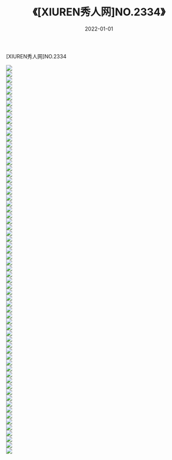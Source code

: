 ﻿---
layout: post
title:  《[XIUREN秀人网]NO.2334》
date:   2022-01-01
img: http://pic.660000.xyz/1:/秀人网/秀人网第03部分/[XIUREN秀人网]NO.2334/000.jpg
categories: [美女, 清纯, 唯美]
---

[XIUREN秀人网]NO.2334

 ![](http://pic.660000.xyz/1:/秀人网/秀人网第03部分/[XIUREN秀人网]NO.2334/001.jpg) <br>![](http://pic.660000.xyz/1:/秀人网/秀人网第03部分/[XIUREN秀人网]NO.2334/002.jpg) <br>![](http://pic.660000.xyz/1:/秀人网/秀人网第03部分/[XIUREN秀人网]NO.2334/003.jpg) <br>![](http://pic.660000.xyz/1:/秀人网/秀人网第03部分/[XIUREN秀人网]NO.2334/004.jpg) <br>![](http://pic.660000.xyz/1:/秀人网/秀人网第03部分/[XIUREN秀人网]NO.2334/005.jpg) <br>![](http://pic.660000.xyz/1:/秀人网/秀人网第03部分/[XIUREN秀人网]NO.2334/006.jpg) <br>![](http://pic.660000.xyz/1:/秀人网/秀人网第03部分/[XIUREN秀人网]NO.2334/007.jpg) <br>![](http://pic.660000.xyz/1:/秀人网/秀人网第03部分/[XIUREN秀人网]NO.2334/008.jpg) <br>![](http://pic.660000.xyz/1:/秀人网/秀人网第03部分/[XIUREN秀人网]NO.2334/009.jpg) <br>![](http://pic.660000.xyz/1:/秀人网/秀人网第03部分/[XIUREN秀人网]NO.2334/010.jpg) <br>![](http://pic.660000.xyz/1:/秀人网/秀人网第03部分/[XIUREN秀人网]NO.2334/011.jpg) <br>![](http://pic.660000.xyz/1:/秀人网/秀人网第03部分/[XIUREN秀人网]NO.2334/012.jpg) <br>![](http://pic.660000.xyz/1:/秀人网/秀人网第03部分/[XIUREN秀人网]NO.2334/013.jpg) <br>![](http://pic.660000.xyz/1:/秀人网/秀人网第03部分/[XIUREN秀人网]NO.2334/014.jpg) <br>![](http://pic.660000.xyz/1:/秀人网/秀人网第03部分/[XIUREN秀人网]NO.2334/015.jpg) <br>![](http://pic.660000.xyz/1:/秀人网/秀人网第03部分/[XIUREN秀人网]NO.2334/016.jpg) <br>![](http://pic.660000.xyz/1:/秀人网/秀人网第03部分/[XIUREN秀人网]NO.2334/017.jpg) <br>![](http://pic.660000.xyz/1:/秀人网/秀人网第03部分/[XIUREN秀人网]NO.2334/018.jpg) <br>![](http://pic.660000.xyz/1:/秀人网/秀人网第03部分/[XIUREN秀人网]NO.2334/019.jpg) <br>![](http://pic.660000.xyz/1:/秀人网/秀人网第03部分/[XIUREN秀人网]NO.2334/020.jpg) <br>![](http://pic.660000.xyz/1:/秀人网/秀人网第03部分/[XIUREN秀人网]NO.2334/021.jpg) <br>![](http://pic.660000.xyz/1:/秀人网/秀人网第03部分/[XIUREN秀人网]NO.2334/022.jpg) <br>![](http://pic.660000.xyz/1:/秀人网/秀人网第03部分/[XIUREN秀人网]NO.2334/023.jpg) <br>![](http://pic.660000.xyz/1:/秀人网/秀人网第03部分/[XIUREN秀人网]NO.2334/024.jpg) <br>![](http://pic.660000.xyz/1:/秀人网/秀人网第03部分/[XIUREN秀人网]NO.2334/025.jpg) <br>![](http://pic.660000.xyz/1:/秀人网/秀人网第03部分/[XIUREN秀人网]NO.2334/026.jpg) <br>![](http://pic.660000.xyz/1:/秀人网/秀人网第03部分/[XIUREN秀人网]NO.2334/027.jpg) <br>![](http://pic.660000.xyz/1:/秀人网/秀人网第03部分/[XIUREN秀人网]NO.2334/028.jpg) <br>![](http://pic.660000.xyz/1:/秀人网/秀人网第03部分/[XIUREN秀人网]NO.2334/029.jpg) <br>![](http://pic.660000.xyz/1:/秀人网/秀人网第03部分/[XIUREN秀人网]NO.2334/030.jpg) <br>![](http://pic.660000.xyz/1:/秀人网/秀人网第03部分/[XIUREN秀人网]NO.2334/031.jpg) <br>![](http://pic.660000.xyz/1:/秀人网/秀人网第03部分/[XIUREN秀人网]NO.2334/032.jpg) <br>![](http://pic.660000.xyz/1:/秀人网/秀人网第03部分/[XIUREN秀人网]NO.2334/033.jpg) <br>![](http://pic.660000.xyz/1:/秀人网/秀人网第03部分/[XIUREN秀人网]NO.2334/034.jpg) <br>![](http://pic.660000.xyz/1:/秀人网/秀人网第03部分/[XIUREN秀人网]NO.2334/035.jpg) <br>![](http://pic.660000.xyz/1:/秀人网/秀人网第03部分/[XIUREN秀人网]NO.2334/036.jpg) <br>![](http://pic.660000.xyz/1:/秀人网/秀人网第03部分/[XIUREN秀人网]NO.2334/037.jpg) <br>![](http://pic.660000.xyz/1:/秀人网/秀人网第03部分/[XIUREN秀人网]NO.2334/038.jpg) <br>![](http://pic.660000.xyz/1:/秀人网/秀人网第03部分/[XIUREN秀人网]NO.2334/039.jpg) <br>![](http://pic.660000.xyz/1:/秀人网/秀人网第03部分/[XIUREN秀人网]NO.2334/040.jpg) <br>![](http://pic.660000.xyz/1:/秀人网/秀人网第03部分/[XIUREN秀人网]NO.2334/041.jpg) <br>![](http://pic.660000.xyz/1:/秀人网/秀人网第03部分/[XIUREN秀人网]NO.2334/042.jpg) <br>![](http://pic.660000.xyz/1:/秀人网/秀人网第03部分/[XIUREN秀人网]NO.2334/043.jpg) <br>![](http://pic.660000.xyz/1:/秀人网/秀人网第03部分/[XIUREN秀人网]NO.2334/044.jpg) <br>![](http://pic.660000.xyz/1:/秀人网/秀人网第03部分/[XIUREN秀人网]NO.2334/045.jpg) <br>![](http://pic.660000.xyz/1:/秀人网/秀人网第03部分/[XIUREN秀人网]NO.2334/046.jpg) <br>![](http://pic.660000.xyz/1:/秀人网/秀人网第03部分/[XIUREN秀人网]NO.2334/047.jpg) <br>![](http://pic.660000.xyz/1:/秀人网/秀人网第03部分/[XIUREN秀人网]NO.2334/048.jpg) <br>![](http://pic.660000.xyz/1:/秀人网/秀人网第03部分/[XIUREN秀人网]NO.2334/049.jpg) <br>![](http://pic.660000.xyz/1:/秀人网/秀人网第03部分/[XIUREN秀人网]NO.2334/050.jpg) <br>![](http://pic.660000.xyz/1:/秀人网/秀人网第03部分/[XIUREN秀人网]NO.2334/051.jpg) <br>![](http://pic.660000.xyz/1:/秀人网/秀人网第03部分/[XIUREN秀人网]NO.2334/052.jpg) <br>![](http://pic.660000.xyz/1:/秀人网/秀人网第03部分/[XIUREN秀人网]NO.2334/053.jpg) <br>![](http://pic.660000.xyz/1:/秀人网/秀人网第03部分/[XIUREN秀人网]NO.2334/054.jpg) <br>![](http://pic.660000.xyz/1:/秀人网/秀人网第03部分/[XIUREN秀人网]NO.2334/055.jpg) <br>![](http://pic.660000.xyz/1:/秀人网/秀人网第03部分/[XIUREN秀人网]NO.2334/056.jpg) <br>![](http://pic.660000.xyz/1:/秀人网/秀人网第03部分/[XIUREN秀人网]NO.2334/057.jpg) <br>![](http://pic.660000.xyz/1:/秀人网/秀人网第03部分/[XIUREN秀人网]NO.2334/058.jpg) <br>![](http://pic.660000.xyz/1:/秀人网/秀人网第03部分/[XIUREN秀人网]NO.2334/059.jpg) <br>![](http://pic.660000.xyz/1:/秀人网/秀人网第03部分/[XIUREN秀人网]NO.2334/060.jpg) <br>![](http://pic.660000.xyz/1:/秀人网/秀人网第03部分/[XIUREN秀人网]NO.2334/061.jpg) <br>![](http://pic.660000.xyz/1:/秀人网/秀人网第03部分/[XIUREN秀人网]NO.2334/062.jpg) <br>![](http://pic.660000.xyz/1:/秀人网/秀人网第03部分/[XIUREN秀人网]NO.2334/063.jpg) <br>![](http://pic.660000.xyz/1:/秀人网/秀人网第03部分/[XIUREN秀人网]NO.2334/064.jpg) <br>![](http://pic.660000.xyz/1:/秀人网/秀人网第03部分/[XIUREN秀人网]NO.2334/065.jpg) <br>![](http://pic.660000.xyz/1:/秀人网/秀人网第03部分/[XIUREN秀人网]NO.2334/066.jpg) <br>